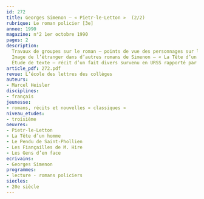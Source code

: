 ```yaml
---
id: 272
title: Georges Simenon – « Pietr-le-Letton »  (2/2)
rubrique: Le roman policier [3e]
annee: 1990
magazine: n°2 1er octobre 1990
pages: 2
description: 
  Travaux de groupes sur le roman – points de vue des personnages sur les étrangers, problèmes politiques en Europe de l’Est entre les deux guerres, Maigret et les étrangers…
  Image de l’étranger dans d’autres romans de Simenon – « La Tête d’un homme », « Le Pendu de Saint-Phollien », « Les Fiançailles de M. Hire », « Les Gens d’en face »…
  Étude de texte – récit d’un fait divers survenu en URSS rapporté par Simenon dans deux textes différents.
article_pdf: 272.pdf
revue: L’école des lettres des collèges
auteurs:
- Marcel Heisler
disciplines:
- français
jeunesse:
- romans, récits et nouvelles « classiques »
niveau_etudes:
- troisième
oeuvres:
- Pietr-le-Letton
- La Tête d’un homme
- Le Pendu de Saint-Phollien
- Les Fiançailles de M. Hire
- Les Gens d’en face
ecrivains:
- Georges Simenon
programmes:
- lecture - romans policiers
siecles:
- 20e siècle
---
```

